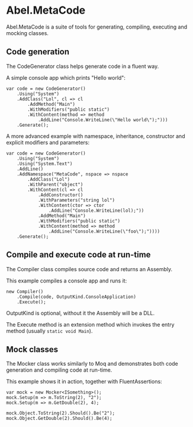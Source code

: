 # Abel.MetaCode

Abel.MetaCode is a suite of tools for generating, compiling, executing and mocking classes.

## Code generation

The CodeGenerator class helps generate code in a fluent way.

A simple console app which prints "Hello world":

~~~
var code = new CodeGenerator()
	.Using("System")
	.AddClass("Lol", cl => cl
		.AddMethod("Main")
		.WithModifiers("public static")
		.WithContent(method => method
			.AddLine("Console.WriteLine(\"Hello world\");")))
	.Generate();
~~~

A more advanced example with namespace, inheritance, constructor and explicit modifiers and parameters:

~~~
var code = new CodeGenerator()
	.Using("System")
	.Using("System.Text")
	.AddLine()
	.AddNamespace("MetaCode", nspace => nspace
		.AddClass("Lol")
		.WithParent("object")
		.WithContent(cl => cl
			.AddConstructor()
			.WithParameters("string lol")
			.WithContent(ctor => ctor
				.AddLine("Console.WriteLine(lol);"))
			.AddMethod("Main")
			.WithModifiers("public static")
			.WithContent(method => method
				.AddLine("Console.WriteLine(\"foo\");"))))
	.Generate();
~~~

## Compile and execute code at run-time

The Compiler class compiles source code and returns an Assembly.

This example compiles a console app and runs it:

~~~
new Compiler()
	.Compile(code, OutputKind.ConsoleApplication)
	.Execute();
~~~

OutputKind is optional, without it the Assembly will be a DLL.

The Execute method is an extension method which invokes the entry method (usually `static void Main`).

## Mock classes

The Mocker class works similarly to Moq and demonstrates both code generation and compiling code at run-time.

This example shows it in action, together with FluentAssertions:

~~~
var mock = new Mocker<ISomething>();
mock.Setup(m => m.ToString(2), "2");
mock.Setup(m => m.GetDouble(2), 4);

mock.Object.ToString(2).Should().Be("2");
mock.Object.GetDouble(2).Should().Be(4);
~~~